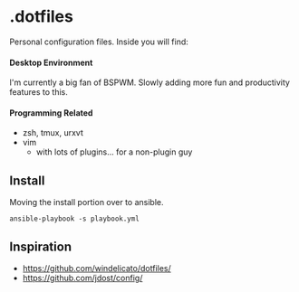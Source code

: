 .dotfiles
=======

Personal configuration files. Inside you will find:

#### Desktop Environment

I'm currently a big fan of BSPWM. Slowly adding more fun and productivity features to this.


#### Programming Related

* zsh, tmux, urxvt
* vim
    * with lots of plugins... for a non-plugin guy

Install
-------

Moving the install portion over to ansible.

```
ansible-playbook -s playbook.yml
```

Inspiration
-----------
* https://github.com/windelicato/dotfiles/
* https://github.com/jdost/config/

